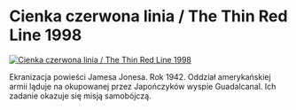 Cienka czerwona linia / The Thin Red Line 1998 
=============
[![Cienka czerwona linia / The Thin Red Line 1998 ](http://vidos.pl/images/player.gif)](http://vidos.pl/cienka-czerwona-linia-the-thin-red-line-1998)

 Ekranizacja powieści Jamesa Jonesa. Rok 1942. Oddział amerykańskiej armii ląduje na okupowanej przez Japończyków wyspie Guadalcanal. Ich zadanie okazuje się misją samobójczą.

